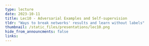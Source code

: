 ```yaml
---
type: lecture
date: 2023-10-11
title: Lec10 - Adversarial Examples and Self-supervision
tldr: "Ways to break networks' results and learn without labels"
thumbnail: /static_files/presentations/lec10.png
hide_from_announcments: false
links:
---
```

